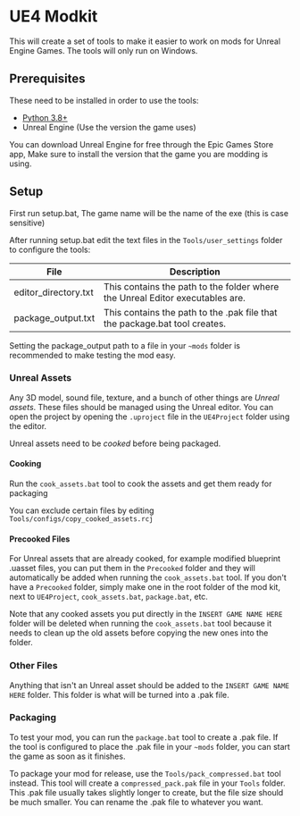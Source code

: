 # UE4 Modkit

This will create a set of tools to make it easier to work on mods for Unreal Engine Games. The tools will only run on Windows.

## Prerequisites

These need to be installed in order to use the tools:

- [Python 3.8+](https://www.microsoft.com/en-us/p/python-38/9mssztt1n39l)
- Unreal Engine (Use the version the game uses)

You can download Unreal Engine for free through the Epic Games Store app, Make sure to install the version that the game you are modding is using.

## Setup

First run setup.bat, The game name will be the name of the exe (this is case sensitive)

After running setup.bat edit the text files in the `Tools/user_settings` folder to configure the tools:

| File                    | Description   |
| ----------------------- | ------------- |
| editor_directory.txt    | This contains the path to the folder where the Unreal Editor executables are. |
| package_output.txt      | This contains the path to the .pak file that the package.bat tool creates. |

Setting the package_output path to a file in your `~mods` folder is recommended to make testing the mod easy.

### Unreal Assets

Any 3D model, sound file, texture, and a bunch of other things are *Unreal assets*. These files should be managed using the Unreal editor. You can open the project by opening the `.uproject` file in the `UE4Project` folder using the editor.

Unreal assets need to be *cooked* before being packaged.

#### Cooking

Run the `cook_assets.bat` tool to cook the assets and get them ready for packaging

You can exclude certain files by editing `Tools/configs/copy_cooked_assets.rcj`

#### Precooked Files

For Unreal assets that are already cooked, for example modified blueprint .uasset files, you can put them in the `Precooked` folder and they will automatically be added when running the `cook_assets.bat` tool. If you don't have a `Precooked` folder, simply make one in the root folder of the mod kit, next to `UE4Project`, `cook_assets.bat`, `package.bat`, etc.

Note that any cooked assets you put directly in the `INSERT GAME NAME HERE` folder will be deleted when running the `cook_assets.bat` tool because it needs to clean up the old assets before copying the new ones into the folder.

### Other Files

Anything that isn't an Unreal asset should be added to the `INSERT GAME NAME HERE` folder. This folder is what will be turned into a .pak file.

### Packaging

To test your mod, you can run the `package.bat` tool to create a .pak file. If the tool is configured to place the .pak file in your `~mods` folder, you can start the game as soon as it finishes.

To package your mod for release, use the `Tools/pack_compressed.bat` tool instead. This tool will create a `compressed_pack.pak` file in your `Tools` folder. This .pak file usually takes slightly longer to create, but the file size should be much smaller. You can rename the .pak file to whatever you want.